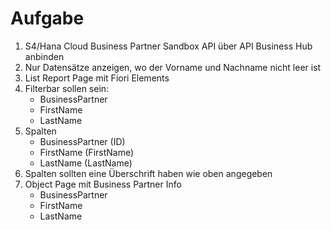 # Aufgabe

1. S4/Hana Cloud Business Partner Sandbox API über API Business Hub anbinden
2. Nur Datensätze anzeigen, wo der Vorname und Nachname nicht leer ist
3. List Report Page mit Fiori Elements
4. Filterbar sollen sein:
   - BusinessPartner
   - FirstName
   - LastName
5. Spalten
   - BusinessPartner (ID)
   - FirstName (FirstName)
   - LastName (LastName)
6. Spalten sollten eine Überschrift haben wie oben angegeben
7. Object Page mit Business Partner Info
   - BusinessPartner
   - FirstName
   - LastName
